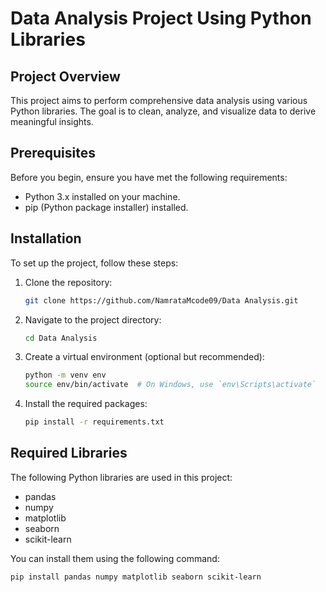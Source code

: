 # Data Analysis Project Using Python Libraries

## Project Overview
This project aims to perform comprehensive data analysis using various Python libraries. The goal is to clean, analyze, and visualize data to derive meaningful insights.

## Prerequisites
Before you begin, ensure you have met the following requirements:
- Python 3.x installed on your machine.
- pip (Python package installer) installed.

## Installation
To set up the project, follow these steps:

1. Clone the repository:
    ```bash
    git clone https://github.com/NamrataMcode09/Data Analysis.git
    ```

2. Navigate to the project directory:
    ```bash
    cd Data Analysis
    ```

3. Create a virtual environment (optional but recommended):
    ```bash
    python -m venv env
    source env/bin/activate  # On Windows, use `env\Scripts\activate`
    ```

4. Install the required packages:
    ```bash
    pip install -r requirements.txt
    ```

## Required Libraries
The following Python libraries are used in this project:
- pandas
- numpy
- matplotlib
- seaborn
- scikit-learn

You can install them using the following command:
```bash
pip install pandas numpy matplotlib seaborn scikit-learn
